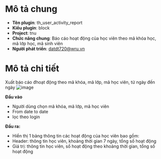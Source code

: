 # Mô tả chung
- **Tên plugin**: th_user_activity_report
- **Kiểu plugin**: block
- **Project**: tnu
- **Chức năng chung**: Báo cáo hoạt động của học viên theo mã khóa học, mã lớp học, mã sinh viên
- **Người phát triển**: datdt720@wru.vn 
# Mô tả chi tiết
Xuất báo cáo đhoạt động theo mã khóa, mã lớp, mã học viên, từ ngày đến ngày
![image](https://user-images.githubusercontent.com/13426817/159404290-c967e29a-f3b9-4f1b-aa15-4fd23bdd6fc6.png)

**Đầu vào**
- Người dùng chọn mã khóa, mã lớp, mã học viên 
- From date to date
- lọc theo login 

**Đầu ra:**
- Hiển thị 1 bảng thông tin các hoạt động của học viên bao gồm:
- Header: thông tin học viên, khoảng thời gian 7 ngày, tổng số hoạt động
- Giá trị: thông tin học viên, số hoạt động theo khoảng thời gian, tổng số hoạt động

